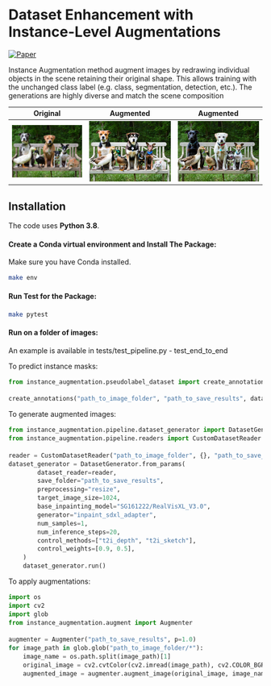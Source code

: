 # Dataset Enhancement with Instance-Level Augmentations

[![Paper](https://img.shields.io/badge/arXiv-2406.08249-brightgreen)](https://arxiv.org/abs/2406.08249)

Instance Augmentation method augment images by redrawing individual objects in the scene retaining their original shape. This allows training with the unchanged class label (e.g. class, segmentation, detection, etc.). The generations are highly diverse and match the scene composition

Original             |  Augmented             |  Augmented
:-------------------------:|:-------------------------:|:-------------------------:
![](images/mp.jpeg)  |  ![](images/mp_1.png)  |  ![](images/mp_2.png)

## Installation

The code uses **Python 3.8**.

#### Create a Conda virtual environment and Install The Package:

Make sure you have Conda installed.

```bash
make env
```

#### Run Test for the Package:

```bash
make pytest
```

#### Run on a folder of images:

An example is available in tests/test_pipeline.py - test_end_to_end

To predict instance masks:
```python
from instance_augmentation.pseudolabel_dataset import create_annotations

create_annotations("path_to_image_folder", "path_to_save_results", dataset_type="custom", class_names=["dog", "cat", "any_other_classes"])
```

To generate augmented images:
```python
from instance_augmentation.pipeline.dataset_generator import DatasetGenerator
from instance_augmentation.pipeline.readers import CustomDatasetReader

reader = CustomDatasetReader("path_to_image_folder", {}, "path_to_save_results/annotations.json")
dataset_generator = DatasetGenerator.from_params(
        dataset_reader=reader,
        save_folder="path_to_save_results",
        preprocessing="resize",
        target_image_size=1024,
        base_inpainting_model="SG161222/RealVisXL_V3.0",
        generator="inpaint_sdxl_adapter",
        num_samples=1,
        num_inference_steps=20,
        control_methods=["t2i_depth", "t2i_sketch"],
        control_weights=[0.9, 0.5],
    )
    dataset_generator.run()
```

To apply augmentations:
```python
import os
import cv2
import glob
from instance_augmentation.augment import Augmenter

augmenter = Augmenter("path_to_save_results", p=1.0)
for image_path in glob.glob("path_to_image_folder/*"):
    image_name = os.path.split(image_path)[1]
    original_image = cv2.cvtColor(cv2.imread(image_path), cv2.COLOR_BGR2RGB)
    augmented_image = augmenter.augment_image(original_image, image_name)

```
